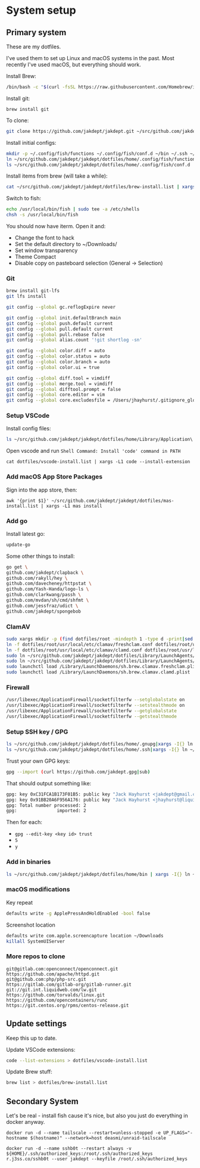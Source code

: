# System setup

## Primary system

These are my dotfiles.

I've used them to set up Linux and macOS systems in the past.
Most recently I've used macOS, but everything should work.


Install Brew:
```bash
/bin/bash -c "$(curl -fsSL https://raw.githubusercontent.com/Homebrew/install/master/install.sh)" 
```

Install git:
```
brew install git
```

To clone:
```bash
git clone https://github.com/jakdept/jakdept.git ~/src/github.com/jakdept/jakdept
```

Install initial configs:
```bash
mkdir -p ~/.config/fish/functions ~/.config/fish/conf.d ~/bin ~/.ssh ~/Library ~/Library/Application\ Support/Code/User/
ln ~/src/github.com/jakdept/jakdept/dotfiles/home/.config/fish/functions/fish_prompt.fish ~/.config/fish/functions/
ls ~/src/github.com/jakdept/jakdept/dotfiles/home/.config/fish/conf.d | xargs -I{} ln ~/src/github.com/jakdept/jakdept/dotfiles/home/.config/fish/conf.d/{} ~/.config/fish/conf.d/
```

Install items from brew (will take a while):

```bash
cat ~/src/github.com/jakdept/jakdept/dotfiles/brew-install.list | xargs brew install
```

Switch to fish:

```bash
echo /usr/local/bin/fish | sudo tee -a /etc/shells
chsh -s /usr/local/bin/fish
```

You should now have iterm. Open it and:
* Change the font to hack
* Set the default directory to ~/Downloads/
* Set window transparency
* Theme Compact
* Disable copy on pasteboard selection (General -> Selection)

### Git

```bash
brew install git-lfs
git lfs install
```

```bash
git config --global gc.reflogExpire never

git config --global init.defaultBranch main
git config --global push.default current
git config --global pull.default current
git config --global pull.rebase false
git config --global alias.count '!git shortlog -sn'

git config --global color.diff = auto
git config --global color.status = auto
git config --global color.branch = auto
git config --global color.ui = true

git config --global diff.tool = vimdiff
git config --global merge.tool = vimdiff
git config --global difftool.prompt = false
git config --global core.editor = vim
git config --global core.excludesfile = /Users/jhayhurst/.gitignore_global
```

### Setup VSCode

Install config files:
```bash
ls ~/src/github.com/jakdept/jakdept/dotfiles/home/Library/Application\ Support/Code/User/ | xargs -I{} ln ~/src/github.com/jakdept/jakdept/dotfiles/home/Library/Application\ Support/Code/User/{} ~/Library/Application\ Support/Code/User/
```

Open vscode and run `Shell Command: Install 'code' command in PATH`

```
cat dotfiles/vscode-install.list | xargs -L1 code --install-extension
```

### Add macOS App Store Packages

Sign into the app store, then:
```
awk '{print $1}' ~/src/github.com/jakdept/jakdept/dotfiles/mas-install.list | xargs -L1 mas install
```

### Add go

Install latest go:
```bash
update-go
```

Some other things to install:

```bash
go get \
github.com/jakdept/clapback \
github.com/rakyll/hey \
github.com/davecheney/httpstat \
github.com/Yash-Handa/logo-ls \
github.com/clarkwang/passh \
github.com/mvdan/sh/cmd/shfmt \
github.com/jessfraz/udict \
github.com/jakdept/spongebob
```

### ClamAV

```bash
sudo xargs mkdir -p (find dotfiles/root -mindepth 1 -type d -print|sed 's/^dotfiles\/root//g'|sub)
ln -f dotfiles/root/usr/local/etc/clamav/freshclam.conf dotfiles/root/usr/local/etc/clamav/freshclam.conf
ln -f dotfiles/root/usr/local/etc/clamav/clamd.conf dotfiles/root/usr/local/etc/clamav/clamd.conf
sudo ln ~/src/github.com/jakdept/jakdept/dotfiles/Library/LaunchAgents/sh.brew.clamav.freshclam.plist /Library/LaunchDaemons/
sudo ln ~/src/github.com/jakdept/jakdept/dotfiles/Library/LaunchAgents/sh.brew.clamav.clamd.plist /Library/LaunchDaemons/
sudo launchctl load /Library/LaunchDaemons/sh.brew.clamav.freshclam.plist
sudo launchctl load /Library/LaunchDaemons/sh.brew.clamav.clamd.plist
```

### Firewall

```bash
/usr/libexec/ApplicationFirewall/socketfilterfw --setglobalstate on
/usr/libexec/ApplicationFirewall/socketfilterfw --setstealthmode on
/usr/libexec/ApplicationFirewall/socketfilterfw --getglobalstate
/usr/libexec/ApplicationFirewall/socketfilterfw --getstealthmode
```

### Setup SSH key / GPG
```bash
ls ~/src/github.com/jakdept/jakdept/dotfiles/home/.gnupg|xargs -I{} ln ~/src/github.com/jakdept/jakdept/dotfiles/home/.gnupg/{} ~/.gnupg/
ls ~/src/github.com/jakdept/jakdept/dotfiles/home/.ssh|xargs -I{} ln ~/src/github.com/jakdept/jakdept/dotfiles/home/.ssh/{} ~/.ssh
```

Trust your own GPG keys:
```bash
gpg --import (curl https://github.com/jakdept.gpg|sub)
```

That should output something like:
```bash
gpg: key 0xC31FCA1B173F01B5: public key "Jack Hayhurst <jakdept@gmail.com>" imported
gpg: key 0x91BB20A6F956A176: public key "Jack Hayhurst <jhayhurst@liquidweb.com>" imported
gpg: Total number processed: 2
gpg:               imported: 2
```

Then for each:
* `gpg --edit-key <key id> trust`
* `5`
* `y`

### Add in binaries
```bash
ls ~/src/github.com/jakdept/jakdept/dotfiles/home/bin | xargs -I{} ln ~/src/github.com/jakdept/jakdept/dotfiles/home/bin/{} ~/bin/
```

### macOS modifications

Key repeat
```bash
defaults write -g ApplePressAndHoldEnabled -bool false
```

Screenshot location
```bash
defaults write com.apple.screencapture location ~/Downloads
killall SystemUIServer
```

### More repos to clone

```
git@gitlab.com:openconnect/openconnect.git
https://github.com/apache/httpd.git
git@github.com:php/php-src.git
https://gitlab.com/gitlab-org/gitlab-runner.git
git://git.int.liquidweb.com/lw.git
https://github.com/torvalds/linux.git
https://github.com/opencontainers/runc
https://git.centos.org/rpms/centos-release.git
```

## Update settings
Keep this up to date.

Update VSCode extensions:
```bash
code --list-extensions > dotfiles/vscode-install.list
```

Update Brew stuff:
```bash
brew list > dotfiles/brew-install.list
```

## Secondary System

Let's be real - install fish cause it's nice, but also you just do everything in docker anyway.

```
docker run -d --name tailscale --restart=unless-stopped -e UP_FLAGS="-hostname $(hostname)" --network=host deasmi/unraid-tailscale
```

```
docker run -d --name sshb0t --restart always -v ${HOME}/.ssh/authorized_keys:/root/.ssh/authorized_keys r.j3ss.co/sshb0t --user jakdept --keyfile /root/.ssh/authorized_keys
```